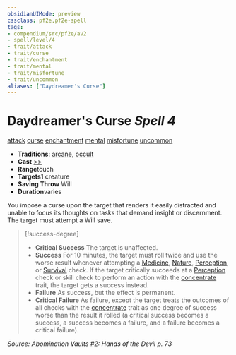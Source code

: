```yaml
---
obsidianUIMode: preview
cssclass: pf2e,pf2e-spell
tags:
- compendium/src/pf2e/av2
- spell/level/4
- trait/attack
- trait/curse
- trait/enchantment
- trait/mental
- trait/misfortune
- trait/uncommon
aliases: ["Daydreamer's Curse"]
---
```

# Daydreamer's Curse *Spell 4*   
[attack](/rules/traits/attack.md)  [curse](/rules/traits/curse.md)  [enchantment](/rules/traits/enchantment.md)  [mental](/rules/traits/mental.md)  [misfortune](/rules/traits/misfortune.md)  [uncommon](/rules/traits/uncommon.md)  

- **Traditions**: [arcane](/rules/traits/arcane.md), [occult](/rules/traits/occult.md)
- **Cast** [>>](/rules/core-rulebook/chapter-9-playing-the-game.md#Actions "Two-Action") 
- **Range**touch
- **Targets**1 creature
- **Saving Throw** Will
- **Duration**varies

You impose a curse upon the target that renders it easily distracted and unable to focus its thoughts on tasks that demand insight or discernment. The target must attempt a Will save.

> [!success-degree] 
> - **Critical Success** The target is unaffected.
> - **Success** For 10 minutes, the target must roll twice and use the worse result whenever attempting a [Medicine](/compendium/skills.md#Medicine), [Nature](/compendium/skills.md#Nature), [Perception](/compendium/skills.md#Perception), or [Survival](/compendium/skills.md#Survival) check. If the target critically succeeds at a [Perception](/compendium/skills.md#Perception) check or skill check to perform an action with the [concentrate](/rules/traits/concentrate.md) trait, the target gets a success instead.
> - **Failure** As success, but the effect is permanent.
> - **Critical Failure** As failure, except the target treats the outcomes of all checks with the [concentrate](/rules/traits/concentrate.md) trait as one degree of success worse than the result it rolled (a critical success becomes a success, a success becomes a failure, and a failure becomes a critical failure).

*Source: Abomination Vaults #2: Hands of the Devil p. 73*